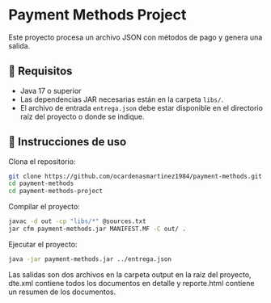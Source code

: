 # Payment Methods Project

Este proyecto procesa un archivo JSON con métodos de pago y genera una salida.

## 🧰 Requisitos

- Java 17 o superior
- Las dependencias JAR necesarias están en la carpeta `libs/`.
- El archivo de entrada `entrega.json` debe estar disponible en el directorio raíz del proyecto o donde se indique.

## 🚀 Instrucciones de uso

Clona el repositorio:

```bash
git clone https://github.com/ocardenasmartinez1984/payment-methods.git
cd payment-methods
cd payment-methods-project
```

Compilar el proyecto:
```bash
javac -d out -cp "libs/*" @sources.txt
jar cfm payment-methods.jar MANIFEST.MF -C out/ .
```

Ejecutar el proyecto:
```bash
java -jar payment-methods.jar ../entrega.json
```

Las salidas son dos archivos en la carpeta output en la raiz del proyecto, dte.xml contiene todos los documentos en detalle y reporte.html contiene un resumen de los documentos.